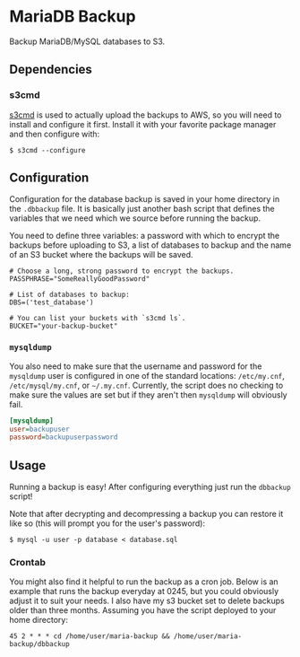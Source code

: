 # MariaDB Backup

Backup MariaDB/MySQL databases to S3.

## Dependencies

### s3cmd

[s3cmd](https://github.com/s3tools/s3cmd) is used to actually upload the
backups to AWS, so you will need to install and configure it first. Install
it with your favorite package manager and then configure with:

```shell
$ s3cmd --configure
```

## Configuration

Configuration for the database backup  is saved in your home directory in the
`.dbbackup` file. It is basically just another bash script that defines the
variables that we need which we source before running the backup.

You need to define three variables: a password with which to encrypt the
backups before uploading to S3, a list of databases to backup and the name of
an S3 bucket where the backups will be saved.

```shell
# Choose a long, strong password to encrypt the backups.
PASSPHRASE="SomeReallyGoodPassword"

# List of databases to backup:
DBS=('test_database')

# You can list your buckets with `s3cmd ls`.
BUCKET="your-backup-bucket"
```

### `mysqldump`

You also need to make sure that the username and password for the `mysqldump`
user is configured in one of the standard locations: `/etc/my.cnf`,
`/etc/mysql/my.cnf`, or `~/.my.cnf`. Currently, the script does no checking
to make sure the values are set but if they aren't then `mysqldump` will
obviously fail.

```ini
[mysqldump]
user=backupuser
password=backupuserpassword
```

## Usage

Running a backup is easy! After configuring everything just run the
`dbbackup` script!

Note that after decrypting and decompressing a backup you can restore it like
so (this will prompt you for the user's password):

```shell
$ mysql -u user -p database < database.sql
```

### Crontab
You might also find it helpful to run the backup as a cron job. Below is an
example that runs the backup everyday at 0245, but you could obviously adjust
it to suit your needs. I also have my s3 bucket set to delete backups older
than three months. Assuming you have the script deployed to your home
directory:

```
45 2 * * * cd /home/user/maria-backup && /home/user/maria-backup/dbbackup
```
